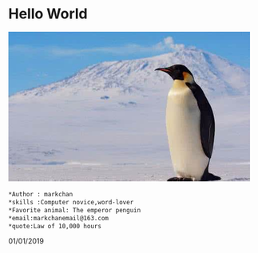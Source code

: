 # Hello World
![VMware12Pro.png](https://raw.githubusercontent.com/markchan3/markchan3.github.io/master/img/resume/Photo.png)

 
	*Author : markchan      
	*skills :Computer novice,word-lover
	*Favorite animal: The emperor penguin   
	*email:markchanemail@163.com  
	*quote:Law of 10,000 hours  

01/01/2019